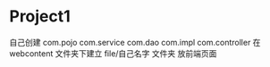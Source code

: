 # Project1
自己创建
com.pojo
com.service
com.dao
com.impl
com.controller
在webcontent 文件夹下建立 file/自己名字 文件夹 放前端页面
